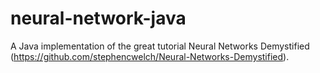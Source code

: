 # neural-network-java

A Java implementation of the great tutorial Neural Networks Demystified (https://github.com/stephencwelch/Neural-Networks-Demystified).
